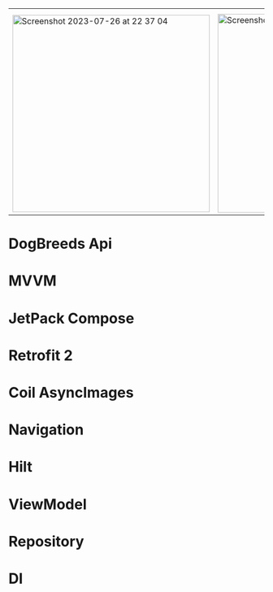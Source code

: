 <table>
  <tr><th></th><th></th><th></th><th></th></tr>
  <tr>
    <td>
      <img width="388" alt="Screenshot 2023-07-26 at 22 37 04" src="https://github.com/a222112000/DogBreeds/assets/26028054/5c952602-cc23-4009-a779-952960e03d10">
    </td>
    <td>
      <img width="391" alt="Screenshot 2023-07-26 at 15 40 43" src="https://github.com/a222112000/DogBreeds/assets/26028054/1effca39-4045-47fe-a199-c052c8445135">
    </td>
    <td><img width="385" alt="Screenshot 2023-07-25 at 22 36 27" src="https://github.com/a222112000/DogBreeds/assets/26028054/3dfa6be7-c1bf-428d-8879-15156803574c"></td>
    <td><img width="383" alt="Screenshot 2023-07-25 at 22 46 30" src="https://github.com/a222112000/DogBreeds/assets/26028054/52de5ff3-5543-469f-a1d0-1baf5c7253db"></td>
  </tr>
</table>

# DogBreeds Api
# MVVM
# JetPack Compose
# Retrofit 2
# Coil AsyncImages
# Navigation
# Hilt
# ViewModel
# Repository
# DI

